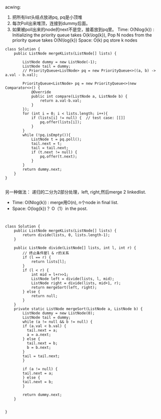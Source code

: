 acwing: 
1. 把所有list头结点放进pq, pq是小顶堆
2. 每次Poll出来堆顶，连接到dummy后面。
3. 如果被poll出来的node的next不是空，接着放到pq里。
Time: O(Nlog{k})   : Initializing the priority queue takes O(k\log{k}), Pop N nodes from the priority queue takes O(N\log{k})
Space: O(k) pq store k nodes

```
class Solution {
    public ListNode mergeKLists(ListNode[] lists) {

        ListNode dummy = new ListNode(-1);
        ListNode tail = dummy;
        // PriorityQueue<ListNode> pq = new PriorityQueue<>((a, b) -> a.val - b.val);

        PriorityQueue<ListNode> pq = new PriorityQueue<>(new Comparator<>() {
            @Override
            public int compare(ListNode a, ListNode b) {
                return a.val-b.val;
            }
        });
        for (int i = 0; i < lists.length; i++){
            if (lists[i] != null) {  // test case: [[]]
                pq.offer(lists[i]);
            }
        }
        while (!pq.isEmpty()){
            ListNode t = pq.poll();
            tail.next = t;
            tail = tail.next;
            if (t.next != null) {
                pq.offer(t.next); 
            }
        }
        return dummy.next;
    }
}
 
```



另一种做法：
递归的二分为2部分处理，left, right,然后merge 2 linkedlist.
- Time: O(Nlog{k}) : merge用O(n), n个node in final list. 
- Space: O(log{k})？ O（1）in the post.

```


class Solution {
    public ListNode mergeKLists(ListNode[] lists) {
        return divide(lists, 0, lists.length-1);
    }
    
    public ListNode divide(ListNode[] lists, int l, int r) {
        // 终止条件是l & r的关系
        if (l == r) {
            return lists[l];
        }
        if (l < r) {
            int mid = l+r>>1;
            ListNode left = divide(lists, l, mid);
            ListNode right = divide(lists, mid+1, r);
            return mergeSort(left, right);
        } else {
            return null;
        }
    }
    private static ListNode mergeSort(ListNode a, ListNode b) {
        ListNode dummy = new ListNode(0);
        ListNode tail = dummy;
        while (a != null && b != null) {
        if (a.val < b.val) {
          tail.next = a;
          a = a.next;
        } else {
          tail.next = b;
          b = b.next;
        }
        tail = tail.next;
        }

        if (a != null) {
        tail.next = a;
        } else {
        tail.next = b;
        }

        return dummy.next;
    }


}


```
